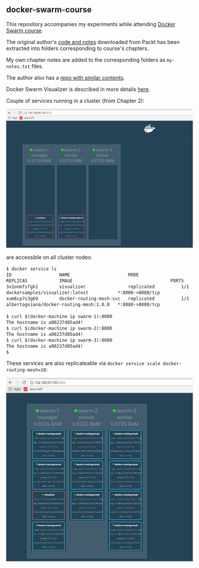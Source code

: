 ## docker-swarm-course

This repository accompanies my experiments while attending [Docker Swarm course](https://www.safaribooksonline.com/library/view/docker-swarm/9781788398251/). 

The original author's [code and notes](https://github.com/excelsiorsoft/docker-swarm-course/blob/master/V08278_Code.zip) downloaded from Packt has been extracted into folders corresponding to course's chapters.

My own chapter notes are added to the corresponding folders as `my-notes.txt` files.

The author also has a [repo with similar contents](https://github.com/albertogviana/docker-swarm-presentation).

Docker Swarm Visualizer is described in more details [here](https://github.com/dockersamples/docker-swarm-visualizer).

Couple of services running in a cluster (from Chapter 2): 

![](https://github.com/excelsiorsoft/docker-swarm-course/blob/master/chapter-2/services-deployed-in-a-swarm.PNG)

are accessible on all cluster nodes:
```
$ docker service ls
ID                  NAME                      MODE                REPLICAS            IMAGE                                     PORTS
3x1onmfsfgk1        visualizer                replicated          1/1                 dockersamples/visualizer:latest           *:8000->8080/tcp
xum6cp7s3g69        docker-routing-mesh-svc   replicated          1/1                 albertogviana/docker-routing-mesh:1.0.0   *:8080->8080/tcp

$ curl $(docker-machine ip swarm-1):8080
The hostname is a00237d05ad4!
$ curl $(docker-machine ip swarm-2):8080
The hostname is a00237d05ad4!
$ curl $(docker-machine ip swarm-3):8080
The hostname is a00237d05ad4!
$
```
These services are also replicateable via `docker service scale docker-routing-mesh=10`:

![](https://github.com/excelsiorsoft/docker-swarm-course/blob/master/chapter-2/replicated%20services.PNG)
